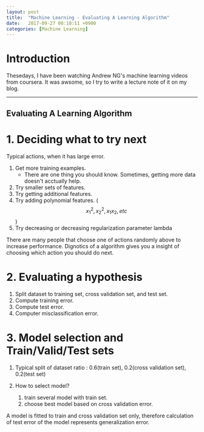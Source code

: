 ```yaml
---
layout: post
title:  "Machine Learning - Evaluating A Learning Algorithm"
date:   2017-09-27 00:10:11 +0900
categories: [Machine Learning]
---
```


# Introduction
Thesedays, I have been watching Andrew NG's machine learning videos from coursera. It was awsome, so I try to write a lecture note of it on my blog.   

- - -
## Evaluating A Learning Algorithm
# 1. Deciding what to try next

Typical actions, when it has large error.   
1. Get more training examples.
    - There are one thing you should know. Sometimes, getting more data doesn't acctually help.  
2. Try smaller sets of features. 
3. Try getting additional features.
4. Try adding polynomial features. ($$x_1^2, x_2^2, x_1 x_2, etc$$)
5. Try decreasing or decreasing regularization parameter lambda

There are many people that choose one of actions randomly above to increase performance.
Dignotics of a algorithm gives you a insight of choosing which action you should do next.   


# 2. Evaluating a hypothesis

1. Split dataset to training set, cross validation set,  and test set.
2. Compute training error.
3. Compute test error.
4. Computer misclassification error.

# 3. Model selection and Train/Valid/Test sets

1. Typical split of dataset ratio : 0.6(train set), 0.2(cross validation set), 0.2(test set)

2. How to select model? 
    1. train several model with train set.
    2. choose best model based on cross validation error.

A model is fitted to train and cross validation set only, therefore calculation of test error of the model represents generalization error.


<script src="https://cdnjs.cloudflare.com/ajax/libs/mathjax/2.7.0/MathJax.js?config=TeX-AMS-MML_HTMLorMML" type="text/javascript"></script>

